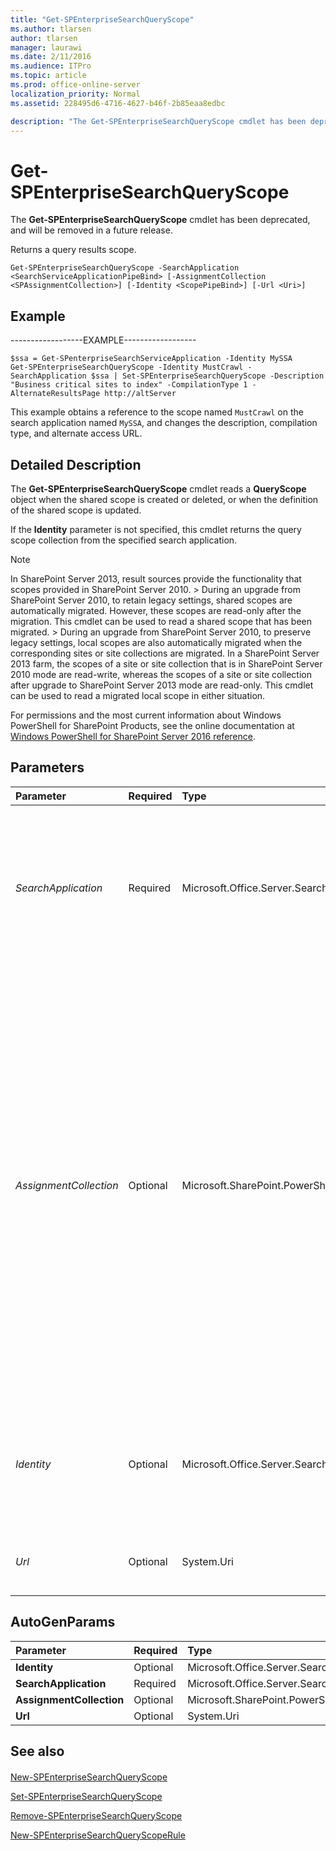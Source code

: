 ```yaml
---
title: "Get-SPEnterpriseSearchQueryScope"
ms.author: tlarsen
author: tlarsen
manager: laurawi
ms.date: 2/11/2016
ms.audience: ITPro
ms.topic: article
ms.prod: office-online-server
localization_priority: Normal
ms.assetid: 228495d6-4716-4627-b46f-2b85eaa8edbc

description: "The Get-SPEnterpriseSearchQueryScope cmdlet has been deprecated, and will be removed in a future release."
---
```


# Get-SPEnterpriseSearchQueryScope

The **Get-SPEnterpriseSearchQueryScope** cmdlet has been deprecated, and will be removed in a future release. 
  
Returns a query results scope.
  
```
Get-SPEnterpriseSearchQueryScope -SearchApplication <SearchServiceApplicationPipeBind> [-AssignmentCollection <SPAssignmentCollection>] [-Identity <ScopePipeBind>] [-Url <Uri>]

```

## Example

------------------EXAMPLE------------------
  
```
$ssa = Get-SPenterpriseSearchServiceApplication -Identity MySSA
Get-SPEnterpriseSearchQueryScope -Identity MustCrawl -SearchApplication $ssa | Set-SPEnterpriseSearchQueryScope -Description "Business critical sites to index" -CompilationType 1 -AlternateResultsPage http://altServer
```

This example obtains a reference to the scope named  `MustCrawl` on the search application named  `MySSA`, and changes the description, compilation type, and alternate access URL.
  
## Detailed Description

The **Get-SPEnterpriseSearchQueryScope** cmdlet reads a **QueryScope** object when the shared scope is created or deleted, or when the definition of the shared scope is updated. 
  
If the **Identity** parameter is not specified, this cmdlet returns the query scope collection from the specified search application. 
  
> [!NOTE]
> In SharePoint Server 2013, result sources provide the functionality that scopes provided in SharePoint Server 2010. > During an upgrade from SharePoint Server 2010, to retain legacy settings, shared scopes are automatically migrated. However, these scopes are read-only after the migration. This cmdlet can be used to read a shared scope that has been migrated. > During an upgrade from SharePoint Server 2010, to preserve legacy settings, local scopes are also automatically migrated when the corresponding sites or site collections are migrated. In a SharePoint Server 2013 farm, the scopes of a site or site collection that is in SharePoint Server 2010 mode are read-write, whereas the scopes of a site or site collection after upgrade to SharePoint Server 2013 mode are read-only. This cmdlet can be used to read a migrated local scope in either situation. 
  
For permissions and the most current information about Windows PowerShell for SharePoint Products, see the online documentation at [Windows PowerShell for SharePoint Server 2016 reference](https://go.microsoft.com/fwlink/p/?LinkId=671715). 
  
## Parameters

|**Parameter**|**Required**|**Type**|**Description**|
|:-----|:-----|:-----|:-----|
| _SearchApplication_ <br/> |Required  <br/> |Microsoft.Office.Server.Search.Cmdlet.SearchServiceApplicationPipeBind  <br/> |Specifies the search application that contains the query scope.  <br/> The type must be a valid GUID, in the form 12345678-90ab-cdef-1234-567890bcdefgh; a valid search application name (for example, SearchApp1); or an instance of a valid **SearchServiceApplication** object.  <br/> |
| _AssignmentCollection_ <br/> |Optional  <br/> |Microsoft.SharePoint.PowerShell.SPAssignmentCollection  <br/> |Manages objects for the purpose of proper disposal. Use of objects, such as **SPWeb** or **SPSite**, can use large amounts of memory and use of these objects in Windows PowerShell scripts requires proper memory management. Using the **SPAssignment** object, you can assign objects to a variable and dispose of the objects after they are needed to free up memory. When **SPWeb**, **SPSite**, or **SPSiteAdministration** objects are used, the objects are automatically disposed of if an assignment collection or the **Global** parameter is not used.  <br/> > [!NOTE]> When the **Global** parameter is used, all objects are contained in the global store. If objects are not immediately used, or disposed of by using the **Stop-SPAssignment** command, an out-of-memory scenario can occur.           |
| _Identity_ <br/> |Optional  <br/> |Microsoft.Office.Server.Search.Cmdlet.ScopePipeBind  <br/> |Specifies the results scope to get.  <br/> The type must be a valid GUID, in the form 12345678-90ab-cdef-1234-567890bcdefgh; a valid name of a scope (for example, Scope1); or an instance of a valid **Scope** object.  <br/> |
| _Url_ <br/> |Optional  <br/> |System.Uri  <br/> |Filters to return scopes for the specified results URL.  <br/> The type must be a valid URL, in the form http://server_name.  <br/> |
   
## AutoGenParams

|**Parameter**|**Required**|**Type**|**Description**|
|:-----|:-----|:-----|:-----|
|**Identity** <br/> |Optional  <br/> |Microsoft.Office.Server.Search.Cmdlet.ScopePipeBind  <br/> ||
|**SearchApplication** <br/> |Required  <br/> |Microsoft.Office.Server.Search.Cmdlet.SearchServiceApplicationPipeBind  <br/> ||
|**AssignmentCollection** <br/> |Optional  <br/> |Microsoft.SharePoint.PowerShell.SPAssignmentCollection  <br/> ||
|**Url** <br/> |Optional  <br/> |System.Uri  <br/> ||
   
## See also

#### 

[New-SPEnterpriseSearchQueryScope](new-spenterprisesearchqueryscope.md)
  
[Set-SPEnterpriseSearchQueryScope](set-spenterprisesearchqueryscope.md)
  
[Remove-SPEnterpriseSearchQueryScope](remove-spenterprisesearchqueryscope.md)
  
[New-SPEnterpriseSearchQueryScopeRule](new-spenterprisesearchqueryscoperule.md)

